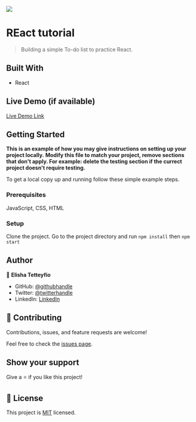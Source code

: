 ![](https://img.shields.io/badge/Microverse-blueviolet)

# REact tutorial

> Building a simple To-do list to practice React.


## Built With

- React

## Live Demo (if available)

[Live Demo Link](https://livedemo.com)


## Getting Started

**This is an example of how you may give instructions on setting up your project locally.**
**Modify this file to match your project, remove sections that don't apply. For example: delete the testing section if the currect project doesn't require testing.**


To get a local copy up and running follow these simple example steps.

### Prerequisites
JavaScript, CSS, HTML

### Setup
Clone the project. Go to the project directory and run `npm install` then `npm start`


## Author

👤 **Elisha Tetteyfio**

- GitHub: [@githubhandle](https://github.com/elisha-tetteyfio)
- Twitter: [@twitterhandle](https://twitter.com/Nii_Alyasa)
- LinkedIn: [LinkedIn](https://linkedin.com/in/elisha-tetteyfio)

## 🤝 Contributing

Contributions, issues, and feature requests are welcome!

Feel free to check the [issues page](https://github.com/Elisha-Tetteyfio/React-tutorial/issues).

## Show your support

Give a ⭐️ if you like this project!

## 📝 License

This project is [MIT](./MIT.md) licensed.
